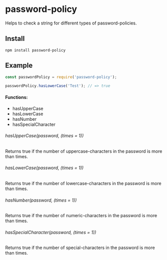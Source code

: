 # password-policy
Helps to check a string for different types of password-policies.

## Install

```
npm install password-policy
```

## Example

```js
const passwordPolicy = require('password-policy');

passwordPolicy.hasLowerCase('Test'); // => true
```

#### Functions:
  - hasUpperCase
  - hasLowerCase
  - hasNumber
  - hasSpecialCharacter


###### hasUpperCase(password, (times = 1))
Returns true if the number of uppercase-characters in the password is more than times.


###### hasLowerCase(password, (times = 1))
Returns true if the number of lowercase-characters in the password is more than times.


###### hasNumber(password, (times = 1))
Returns true if the number of numeric-characters in the password is more than times.


###### hasSpecialCharacter(password, (times = 1))
Returns true if the number of special-characters in the password is more than times.
